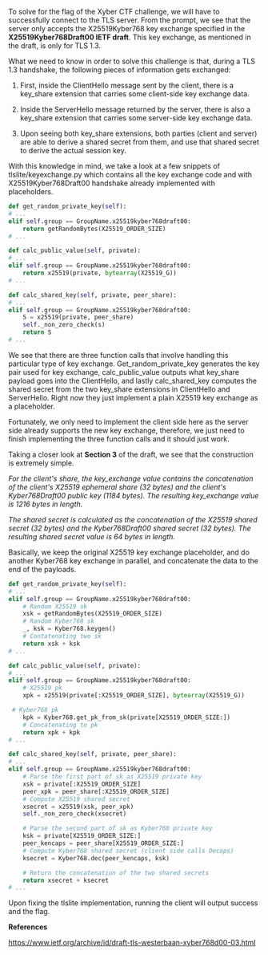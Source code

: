 To solve for the flag of the Xyber CTF challenge, we will have to successfully connect to the TLS server. From the prompt, we see that the server only accepts the X25519Kyber768 key exchange specified in the __X25519Kyber768Draft00 IETF draft__. This key exchange, as mentioned in the draft, is only for TLS 1.3.

What we need to know in order to solve this challenge is that, during a TLS 1.3 handshake, the following pieces of information gets exchanged:

1. First, inside the ClientHello message sent by the client, there is a key_share extension that carries some client-side key exchange data.

2. Inside the ServerHello message returned by the server, there is also a key_share extension that carries some server-side key exchange data.

3. Upon seeing both key_share extensions, both parties (client and server) are able to derive a shared secret from them, and use that shared secret to derive the actual session key.

With this knowledge in mind, we take a look at a few snippets of tlslite/keyexchange.py which contains all the key exchange code and with X25519Kyber768Draft00 handshake already implemented with placeholders.

```python
def get_random_private_key(self):
# ...
elif self.group == GroupName.x25519kyber768draft00:
    return getRandomBytes(X25519_ORDER_SIZE)
# ...

def calc_public_value(self, private):
# ...
elif self.group == GroupName.x25519kyber768draft00:
    return x25519(private, bytearray(X25519_G))
# ...

def calc_shared_key(self, private, peer_share):
# ...
elif self.group == GroupName.x25519kyber768draft00:
    S = x25519(private, peer_share)
    self._non_zero_check(s)
    return S
# ...
```

We see that there are three function calls that involve handling this particular type of key exchange. Get_random_private_key generates the key pair used for key exchange, calc_public_value outputs what key_share payload goes into the ClientHello, and lastly calc_shared_key computes the shared secret from the two key_share extensions in ClientHello and ServerHello. Right now they just implement a plain X25519 key exchange as a placeholder.

Fortunately, we only need to implement the client side here as the server side already supports the new key exchange, therefore, we just need to finish implementing the three function calls and it should just work.

Taking a closer look at __Section 3__ of the draft, we see that the construction is extremely simple.

_For the client's share, the key_exchange value contains the concatenation of the client's X25519 ephemeral share (32 bytes) and the client's Kyber768Draft00 public key (1184 bytes). The resulting key_exchange value is 1216 bytes in length._

_The shared secret is calculated as the concatenation of the X25519 shared secret (32 bytes) and the Kyber768Draft00 shared secret (32 bytes). The resulting shared secret value is 64 bytes in length._

Basically, we keep the original X25519 key exchange placeholder, and do another Kyber768 key exchange in parallel, and concatenate the data to the end of the payloads.

```python
def get_random_private_key(self):
# ...
elif self.group == GroupName.x25519kyber768draft00:
    # Random X25519 sk
    xsk = getRandomBytes(X25519_ORDER_SIZE)
    # Random Kyber768 sk
    _, ksk = Kyber768.keygen()
    # Contatenating two sk
    return xsk + ksk
# ...

def calc_public_value(self, private):
# ...
elif self.group == GroupName.x25519kyber768draft00:
    # X25519 pk
    xpk = x25519(private[:X25519_ORDER_SIZE], bytearray(X25519_G))

 # Kyber768 pk
    kpk = Kyber768.get_pk_from_sk(private[X25519_ORDER_SIZE:])
    # Concatenating to pk
    return xpk + kpk
# ...

def calc_shared_key(self, private, peer_share):
# ...
elif self.group == GroupName.x25519kyber768draft00:
    # Parse the first part of sk as X25519 private key
    xsk = private[:X25519_ORDER_SIZE]
    peer_xpk = peer_share[:X25519_ORDER_SIZE]
    # Compute X25519 shared secret
    xsecret = x25519(xsk, peer_xpk)
    self._non_zero_check(xsecret)

    # Parse the second part of sk as Kyber768 private key
    ksk = private[X25519_ORDER_SIZE:]
    peer_kencaps = peer_share[X25519_ORDER_SIZE:]
    # Compute Kyber768 shared secret (client side calls Decaps)
    ksecret = Kyber768.dec(peer_kencaps, ksk)

    # Return the concatenation of the two shared secrets
    return xsecret + ksecret
# ...
```
Upon fixing the tlslite implementation, running the client will output success and the flag.

__References__

https://www.ietf.org/archive/id/draft-tls-westerbaan-xyber768d00-03.html
